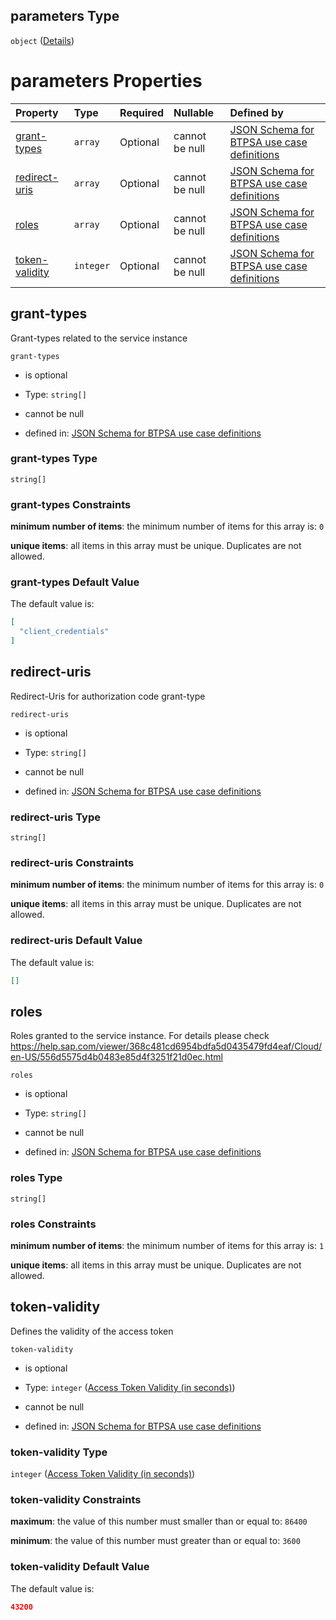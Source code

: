 ## parameters Type

`object` ([Details](btpsa-usecase-properties-services-items-allof-1-then-allof-57-then-allof-0-then-properties-parameters.md))

# parameters Properties

| Property                          | Type      | Required | Nullable       | Defined by                                                                                                                                                                                                                                                                                                                        |
| :-------------------------------- | :-------- | :------- | :------------- | :-------------------------------------------------------------------------------------------------------------------------------------------------------------------------------------------------------------------------------------------------------------------------------------------------------------------------------- |
| [grant-types](#grant-types)       | `array`   | Optional | cannot be null | [JSON Schema for BTPSA use case definitions](btpsa-usecase-properties-services-items-allof-1-then-allof-57-then-allof-0-then-properties-parameters-properties-grant-types.md "undefined#/properties/services/items/allOf/1/then/allOf/57/then/allOf/0/then/properties/parameters/properties/grant-types")                         |
| [redirect-uris](#redirect-uris)   | `array`   | Optional | cannot be null | [JSON Schema for BTPSA use case definitions](btpsa-usecase-properties-services-items-allof-1-then-allof-57-then-allof-0-then-properties-parameters-properties-redirect-uris.md "undefined#/properties/services/items/allOf/1/then/allOf/57/then/allOf/0/then/properties/parameters/properties/redirect-uris")                     |
| [roles](#roles)                   | `array`   | Optional | cannot be null | [JSON Schema for BTPSA use case definitions](btpsa-usecase-properties-services-items-allof-1-then-allof-57-then-allof-0-then-properties-parameters-properties-roles.md "undefined#/properties/services/items/allOf/1/then/allOf/57/then/allOf/0/then/properties/parameters/properties/roles")                                     |
| [token-validity](#token-validity) | `integer` | Optional | cannot be null | [JSON Schema for BTPSA use case definitions](btpsa-usecase-properties-services-items-allof-1-then-allof-57-then-allof-0-then-properties-parameters-properties-access-token-validity-in-seconds.md "undefined#/properties/services/items/allOf/1/then/allOf/57/then/allOf/0/then/properties/parameters/properties/token-validity") |

## grant-types

Grant-types related to the service instance

`grant-types`

*   is optional

*   Type: `string[]`

*   cannot be null

*   defined in: [JSON Schema for BTPSA use case definitions](btpsa-usecase-properties-services-items-allof-1-then-allof-57-then-allof-0-then-properties-parameters-properties-grant-types.md "undefined#/properties/services/items/allOf/1/then/allOf/57/then/allOf/0/then/properties/parameters/properties/grant-types")

### grant-types Type

`string[]`

### grant-types Constraints

**minimum number of items**: the minimum number of items for this array is: `0`

**unique items**: all items in this array must be unique. Duplicates are not allowed.

### grant-types Default Value

The default value is:

```json
[
  "client_credentials"
]
```

## redirect-uris

Redirect-Uris for authorization code grant-type

`redirect-uris`

*   is optional

*   Type: `string[]`

*   cannot be null

*   defined in: [JSON Schema for BTPSA use case definitions](btpsa-usecase-properties-services-items-allof-1-then-allof-57-then-allof-0-then-properties-parameters-properties-redirect-uris.md "undefined#/properties/services/items/allOf/1/then/allOf/57/then/allOf/0/then/properties/parameters/properties/redirect-uris")

### redirect-uris Type

`string[]`

### redirect-uris Constraints

**minimum number of items**: the minimum number of items for this array is: `0`

**unique items**: all items in this array must be unique. Duplicates are not allowed.

### redirect-uris Default Value

The default value is:

```json
[]
```

## roles

Roles granted to the service instance. For details please check <https://help.sap.com/viewer/368c481cd6954bdfa5d0435479fd4eaf/Cloud/en-US/556d5575d4b0483e85d4f3251f21d0ec.html>

`roles`

*   is optional

*   Type: `string[]`

*   cannot be null

*   defined in: [JSON Schema for BTPSA use case definitions](btpsa-usecase-properties-services-items-allof-1-then-allof-57-then-allof-0-then-properties-parameters-properties-roles.md "undefined#/properties/services/items/allOf/1/then/allOf/57/then/allOf/0/then/properties/parameters/properties/roles")

### roles Type

`string[]`

### roles Constraints

**minimum number of items**: the minimum number of items for this array is: `1`

**unique items**: all items in this array must be unique. Duplicates are not allowed.

## token-validity

Defines the validity of the access token

`token-validity`

*   is optional

*   Type: `integer` ([Access Token Validity (in seconds)](btpsa-usecase-properties-services-items-allof-1-then-allof-57-then-allof-0-then-properties-parameters-properties-access-token-validity-in-seconds.md))

*   cannot be null

*   defined in: [JSON Schema for BTPSA use case definitions](btpsa-usecase-properties-services-items-allof-1-then-allof-57-then-allof-0-then-properties-parameters-properties-access-token-validity-in-seconds.md "undefined#/properties/services/items/allOf/1/then/allOf/57/then/allOf/0/then/properties/parameters/properties/token-validity")

### token-validity Type

`integer` ([Access Token Validity (in seconds)](btpsa-usecase-properties-services-items-allof-1-then-allof-57-then-allof-0-then-properties-parameters-properties-access-token-validity-in-seconds.md))

### token-validity Constraints

**maximum**: the value of this number must smaller than or equal to: `86400`

**minimum**: the value of this number must greater than or equal to: `3600`

### token-validity Default Value

The default value is:

```json
43200
```
